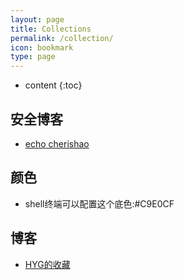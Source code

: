```yaml
---
layout: page
title: Collections
permalink: /collection/
icon: bookmark
type: page
---
```


* content
{:toc}


## 安全博客

* [echo cherishao](http://cherishao.com/)

## 颜色

* shell终端可以配置这个底色:#C9E0CF

## 博客

* [HYG的收藏](https://gaohaoyang.github.io/collection/)
